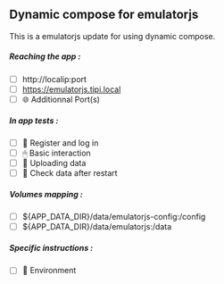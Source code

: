 ## Dynamic compose for emulatorjs
This is a emulatorjs update for using dynamic compose.
##### Reaching the app :
- [ ] http://localip:port
- [ ] https://emulatorjs.tipi.local
- [ ] 🌐 Additionnal Port(s)
##### In app tests :
- [ ] 📝 Register and log in
- [ ] 🖱 Basic interaction
- [ ] 🌆 Uploading data
- [ ] 🔄 Check data after restart
##### Volumes mapping :
- [ ] ${APP_DATA_DIR}/data/emulatorjs-config:/config
- [ ] ${APP_DATA_DIR}/data/emulatorjs:/data
##### Specific instructions :
- [ ] 🌳 Environment
